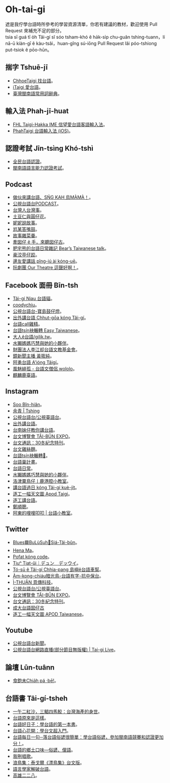 # Oh-tai-gi

遮是我佇學台語時所參考的學習資源清單，你若有建議的教材，歡迎使用 Pull Request 來補充不足的部分。  
tsia sī guá tī o̍h Tâi-gí sî sóo tsham-khó ê ha̍k-si̍p chu-guân tshing-tuann，lí nā-ū kiàn-gī ê kàu-tsâi，huan-gîng sú-iōng Pull Request lâi póo-tshiong put-tsiok ê pōo-hūn。

## 揣字 Tshuē-jī

- [ChhoeTaigi 找台語](https://chhoe.taigi.info/)。
- [iTaigi 愛台語](https://itaigi.tw/)。
- [臺灣閩南語常用詞辭典](https://twblg.dict.edu.tw/holodict_new/)。

## 輸入法 Phah-jī-huat

- [FHL Taigi-Hakka IME 信望愛台語客語輸入法](https://taigi.fhl.net/TaigiIME/)。
- [PhahTaigi 台語輸入法 (iOS)](https://apps.apple.com/tw/app/phahtaigi-%E5%8F%B0%E8%AA%9E%E8%BC%B8%E5%85%A5%E6%B3%95/id1455093650)。

## 認證考試 Jīn-tsìng Khó-tshì

- [全民台語認證](https://ctlt.twl.ncku.edu.tw/gtpt/index.html)。
- [閩南語語言能力認證考試](https://blgjts.moe.edu.tw/tmt/index.php)。

## Podcast

- [做伙來講台語、SŃG KAH 烏MÀMÀ！](https://open.spotify.com/show/7HZ4PA6wmN44ge4fIro09I?si=290774b0536d4b02)。
- [公視台語台PODCAST](https://open.spotify.com/show/2CBb1KwU0S7AEudvybK9Wt?si=0825391294784b83)。
- [台灣人台灣事](https://open.spotify.com/show/1riqgeewHDTr586irRkE44?si=e84f566912724a3c)。
- [土豆仁與圓仔花](https://open.spotify.com/show/5jNPY2plC4ar2C4KZA1jWo?si=fa11ed99b43b4c46)。
- [妮妮說故事](https://open.spotify.com/show/3EbzF0hlVw8ffLRuX5bwIs?si=e1902547a73b4277)。
- [尪某答嘴鼓](https://open.spotify.com/show/4SSexPH4k9j3ofj3ci2Mtf?si=75e16e3956304941)。
- [故事雜菜羹](https://open.spotify.com/show/24eLkVzQYkkiUF4AR8TVvs?si=7ae52ce05a3a4db6)。
- [牽囡仔 ê 手，來聽囡仔古](https://open.spotify.com/show/6aMEHrQ0zwCU3bDZeUQaEl?si=b581ca70cf2440db)。
- [肥宅熊的台語日常雜記 Bear’s Taiwanese talk](https://open.spotify.com/show/60ixueWwU5etuCtVqkzNcN?si=84d390921ef6429c)。
- [豪洨亭仔跤](https://open.spotify.com/show/3J5bm7p2F6gmMYL2zJOVTl?si=3c354d06f9384ed1)。
- [邊友愛講話 pîng-iú ài kóng-uē](https://open.spotify.com/show/1839iTni8QXQ7zR6HYoE4G?si=c7d6bbd9b13d44c8)。
- [阮劇團 Our Theatre 這聲好啊！](https://open.spotify.com/show/41tPh78QVIx4HkA3Xh42o0?si=ac6b6f05330b42a5)。

## Facebook 面冊 Bīn-tsh

- [Tâi-gí Niau 台語貓](https://www.facebook.com/TaigiNiau)。
- [coodychiu](https://www.facebook.com/coodychiu)。
- [公視台語台-寶島鼓仔燈](https://www.facebook.com/%E5%85%AC%E8%A6%96%E5%8F%B0%E8%AA%9E%E5%8F%B0-%E5%AF%B6%E5%B3%B6%E9%BC%93%E4%BB%94%E7%87%88-427821587771664/)。
- [出外講台語 Chhut-gōa kóng Tâi-gí](https://www.facebook.com/ChhutGoaKongTaiGi/)。
- [台語call雞精](https://www.facebook.com/calltsitsin/)。
- [台語tsín袂輾轉 Easy Taiwanese](https://www.facebook.com/easytaiwanese)。
- [大人ê台語/gilik.tw](https://www.facebook.com/gilik.tw/)。
- [水獺媽媽巧慧與她的小夥伴](https://www.facebook.com/ottermamachiao)。
- [財團法人李江却台語文教基金會](https://www.facebook.com/lkktgb)。
- [鏡新聞主播 黃筱純](https://www.facebook.com/huanghsiaochun0520)。
- [阿勇台語 A'ióng Tâigí](https://www.facebook.com/AiongTaigi/)。
- [風魅緋孤 - 台語文僧侶 wololo](https://www.facebook.com/fumi420/)。
- [麒麟鹿臺語](https://www.facebook.com/profile.php?id=100090419670937)。

## Instagram

- [Soo Bîn-hiân](https://www.instagram.com/siansian.bird/)。
- [余青 Î Tshing](https://www.instagram.com/_itshing)
- [公視台語台/公視臺語台](https://www.instagram.com/kongsitaigitai)。
- [出外講台語](https://www.instagram.com/chhut_goa_kong_tai_gi/)。
- [台南妹仔教你講台語](https://instagram.com/a_yo__oy_a)。
- [台文博覽會 TÂI-BÛN EXPO](https://www.instagram.com/taibunexpo/)。
- [台文通訊：30冬紀念特刊](https://www.instagram.com/tbths30tang/)。
- [台文雞絲麵](https://www.instagram.com/taibunkesimi/)。
- [台語tsín袂輾轉🐢](https://www.instagram.com/easy_taiwanese/)。
- [台語巢計畫](https://www.instagram.com/taigi_tsau)。
- [台語日常](https://www.instagram.com/taigijitsiong/)。
- [水獺媽媽巧慧與她的小夥伴](https://www.instagram.com/ottermamachiao/)。
- [洛津粟鳥仔丨鹿港腔小教室](https://www.instagram.com/lok_tin_sparrow/)。
- [講台語過日 kóng Tâi-gí kuè-ji̍t](https://www.instagram.com/taigi_kuejit/)。
- [逐工一幅天文圖 Apod Taigi](https://www.instagram.com/apod_taigi/)。
- [逐工講台語](https://www.instagram.com/takkangkongtaigi/)。
- [鄭順聰](https://www.instagram.com/jinsingkhahsutsitkusi/)。
- [阿東的哩哩叩叩 | 台語小教室](https://www.instagram.com/lilicoco_tong/)。

## Twitter

- [Blues🟩BuLùSuh🐳Siá-Tâi-bûn](https://twitter.com/blues__tw?s=21)。
- [Hena Ma](https://twitter.com/HenaMa3)。
- [Pofat kóng code](https://twitter.com/pofat_kongcode)。
- [Tiuⁿ Tiat-ûi｜デュン　デッウイ](https://twitter.com/AhongTaioan)。
- [Tó-sū ê Tâi-gí Chhia-pang 島嶼ê台語車幫](https://twitter.com/TSTGCP)。
- [Àm-kong-chiáu暗光鳥-台語有字-抗中保台](https://twitter.com/am3kongchiau2)。
- [Ì-THUÂN 意傳科技](https://twitter.com/Ithuan_Tw)。
- [公視台語台/公視臺語台](https://twitter.com/ptstaigi)。
- [台文博覽會 TÂI-BÛN EXPO](https://twitter.com/taibunexpo)。
- [台文通訊：30冬紀念特刊](https://twitter.com/tbths30tang)。
- [成大台語囡仔古](https://twitter.com/TaigiGinakoo)
- [逐工一幅天文圖 APOD Taiwanese](https://twitter.com/ApodTaigi)。

## Youtube

- [公視台語台新聞](https://www.youtube.com/channel/UCNQ4H3GxXOpvXEDSSd7NVOg)。
- [公視台語台網路直播(部分節目無版權) | Tai-gi Live](https://www.youtube.com/watch?v=cnYQ_z7QfxE)。

## 論壇 Lūn-tuânn

- [食飽未Chia̍h pá ·bē!](https://chiahpa.be/)。

## 台語書 Tâi-gí-tsheh

- [一午二紅沙，三鯧四馬鮫：台灣海產的身世](https://www.books.com.tw/products/0010947895)。
- [台語原來是這樣](https://www.books.com.tw/products/0010666107)。
- [台語好日子：學台語的第一本書](https://www.books.com.tw/products/0010766749)。
- [台語心花開：學台文超入門](https://www.books.com.tw/products/0010924124)。
- [台語每日一句─落台語俗諺很簡單：學台語俗諺，參加閩南語競賽和認證更加分！](https://www.books.com.tw/products/0010920395)。
- [台語的鄉土口味—俗諺、俚語](https://www.books.com.tw/products/0010901557)。
- [我咧唱歌](https://www.books.com.tw/products/0010867303)。
- [浪鳥集：泰戈爾《漂鳥集》台文版](https://www.books.com.tw/products/0010946717)。
- [語言學家解破台語](https://www.books.com.tw/products/0010927275)。
- [高雄二二八](https://www.books.com.tw/products/0010876101)。
